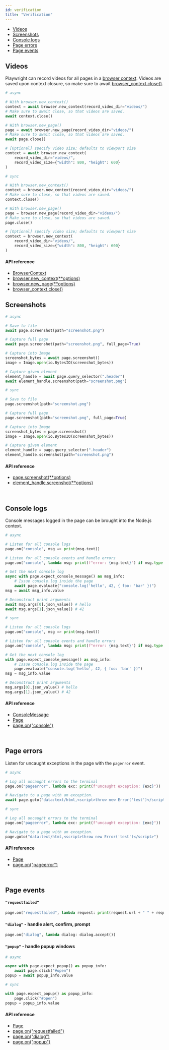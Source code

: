 ```yaml
---
id: verification
title: "Verification"
---
```


- [Videos](#videos)
- [Screenshots](#screenshots)
- [Console logs](#console-logs)
- [Page errors](#page-errors)
- [Page events](#page-events)

## Videos

Playwright can record videos for all pages in a [browser context](./core-concepts.md#browser-contexts). Videos are saved upon context closure, so make sure to await [browser_context.close()](./api/class-browsercontext.md#browser_contextclose).

```py
# async

# With browser.new_context()
context = await browser.new_context(record_video_dir="videos/")
# Make sure to await close, so that videos are saved.
await context.close()

# With browser.new_page()
page = await browser.new_page(record_video_dir="videos/")
# Make sure to await close, so that videos are saved.
await page.close()

# [Optional] specify video size; defaults to viewport size
context = await browser.new_context(
    record_video_dir="videos/",
    record_video_size={"width": 800, "height": 600}
)
```

```py
# sync

# With browser.new_context()
context = browser.new_context(record_video_dir="videos/")
# Make sure to close, so that videos are saved.
context.close()

# With browser.new_page()
page = browser.new_page(record_video_dir="videos/")
# Make sure to close, so that videos are saved.
page.close()

# [Optional] specify video size; defaults to viewport size
context = browser.new_context(
    record_video_dir="videos/",
    record_video_size={"width": 800, "height": 600}
)
```

#### API reference
- [BrowserContext]
- [browser.new_context(**options)](./api/class-browser.md#browsernew_contextoptions)
- [browser.new_page(**options)](./api/class-browser.md#browsernew_pageoptions)
- [browser_context.close()](./api/class-browsercontext.md#browser_contextclose)

## Screenshots

```py
# async

# Save to file
await page.screenshot(path="screenshot.png")

# Capture full page
await page.screenshot(path="screenshot.png", full_page=True)

# Capture into Image
screenshot_bytes = await page.screenshot()
image = Image.open(io.BytesIO(screenshot_bytes))

# Capture given element
element_handle = await page.query_selector(".header")
await element_handle.screenshot(path="screenshot.png")
```

```py
# sync

# Save to file
page.screenshot(path="screenshot.png")

# Capture full page
page.screenshot(path="screenshot.png", full_page=True)

# Capture into Image
screenshot_bytes = page.screenshot()
image = Image.open(io.BytesIO(screenshot_bytes))

# Capture given element
element_handle = page.query_selector(".header")
element_handle.screenshot(path="screenshot.png")
```

#### API reference
- [page.screenshot(**options)](./api/class-page.md#pagescreenshotoptions)
- [element_handle.screenshot(**options)](./api/class-elementhandle.md#element_handlescreenshotoptions)

<br/>

## Console logs

Console messages logged in the page can be brought into the Node.js context.

```py
# async

# Listen for all console logs
page.on("console", msg => print(msg.text))

# Listen for all console events and handle errors
page.on("console", lambda msg: print(f"error: {msg.text}") if msg.type == "error" else None)

# Get the next console log
async with page.expect_console_message() as msg_info:
    # Issue console.log inside the page
    await page.evaluate("console.log('hello', 42, { foo: 'bar' })")
msg = await msg_info.value

# Deconstruct print arguments
await msg.args[0].json_value() # hello
await msg.args[1].json_value() # 42
```

```py
# sync

# Listen for all console logs
page.on("console", msg => print(msg.text))

# Listen for all console events and handle errors
page.on("console", lambda msg: print(f"error: {msg.text}") if msg.type == "error" else None)

# Get the next console log
with page.expect_console_message() as msg_info:
    # Issue console.log inside the page
    page.evaluate("console.log('hello', 42, { foo: 'bar' })")
msg = msg_info.value

# Deconstruct print arguments
msg.args[0].json_value() # hello
msg.args[1].json_value() # 42
```

#### API reference
- [ConsoleMessage]
- [Page]
- [page.on("console")](./api/class-page.md#pageonconsole)

<br/>

## Page errors

Listen for uncaught exceptions in the page with the `pagerror` event.

```py
# async

# Log all uncaught errors to the terminal
page.on("pageerror", lambda exc: print(f"uncaught exception: {exc}"))

# Navigate to a page with an exception.
await page.goto("data:text/html,<script>throw new Error('test')</script>")
```

```py
# sync

# Log all uncaught errors to the terminal
page.on("pageerror", lambda exc: print(f"uncaught exception: {exc}"))

# Navigate to a page with an exception.
page.goto("data:text/html,<script>throw new Error('test')</script>")
```

#### API reference
- [Page]
- [page.on("pageerror")](./api/class-page.md#pageonpageerror)

<br/>

## Page events

#### `"requestfailed"`

```py
page.on("requestfailed", lambda request: print(request.url + " " + request.failure.error_text))
```

#### `"dialog"` - handle alert, confirm, prompt

```py
page.on("dialog", lambda dialog: dialog.accept())
```

#### `"popup"` - handle popup windows

```py
# async

async with page.expect_popup() as popup_info:
    await page.click("#open")
popup = await popup_info.value
```

```py
# sync

with page.expect_popup() as popup_info:
    page.click("#open")
popup = popup_info.value
```

#### API reference
- [Page]
- [page.on("requestfailed")](./api/class-page.md#pageonrequestfailed)
- [page.on("dialog")](./api/class-page.md#pageondialog)
- [page.on("popup")](./api/class-page.md#pageonpopup)

[Accessibility]: ./api/class-accessibility.md "Accessibility"
[Browser]: ./api/class-browser.md "Browser"
[BrowserContext]: ./api/class-browsercontext.md "BrowserContext"
[BrowserType]: ./api/class-browsertype.md "BrowserType"
[CDPSession]: ./api/class-cdpsession.md "CDPSession"
[ChromiumBrowserContext]: ./api/class-chromiumbrowsercontext.md "ChromiumBrowserContext"
[ConsoleMessage]: ./api/class-consolemessage.md "ConsoleMessage"
[Dialog]: ./api/class-dialog.md "Dialog"
[Download]: ./api/class-download.md "Download"
[ElementHandle]: ./api/class-elementhandle.md "ElementHandle"
[FileChooser]: ./api/class-filechooser.md "FileChooser"
[Frame]: ./api/class-frame.md "Frame"
[JSHandle]: ./api/class-jshandle.md "JSHandle"
[Keyboard]: ./api/class-keyboard.md "Keyboard"
[Mouse]: ./api/class-mouse.md "Mouse"
[Page]: ./api/class-page.md "Page"
[Playwright]: ./api/class-playwright.md "Playwright"
[Request]: ./api/class-request.md "Request"
[Response]: ./api/class-response.md "Response"
[Route]: ./api/class-route.md "Route"
[Selectors]: ./api/class-selectors.md "Selectors"
[TimeoutError]: ./api/class-timeouterror.md "TimeoutError"
[Touchscreen]: ./api/class-touchscreen.md "Touchscreen"
[Video]: ./api/class-video.md "Video"
[WebSocket]: ./api/class-websocket.md "WebSocket"
[Worker]: ./api/class-worker.md "Worker"
[Element]: https://developer.mozilla.org/en-US/docs/Web/API/element "Element"
[Evaluation Argument]: ./core-concepts.md#evaluationargument "Evaluation Argument"
[Promise]: https://developer.mozilla.org/en-US/docs/Web/JavaScript/Reference/Global_Objects/Promise "Promise"
[iterator]: https://developer.mozilla.org/en-US/docs/Web/JavaScript/Reference/Iteration_protocols "Iterator"
[origin]: https://developer.mozilla.org/en-US/docs/Glossary/Origin "Origin"
[selector]: https://developer.mozilla.org/en-US/docs/Web/CSS/CSS_Selectors "selector"
[Serializable]: https://developer.mozilla.org/en-US/docs/Web/JavaScript/Reference/Global_Objects/JSON/stringify#Description "Serializable"
[UIEvent.detail]: https://developer.mozilla.org/en-US/docs/Web/API/UIEvent/detail "UIEvent.detail"
[UnixTime]: https://en.wikipedia.org/wiki/Unix_time "Unix Time"
[xpath]: https://developer.mozilla.org/en-US/docs/Web/XPath "xpath"

[Any]: https://docs.python.org/3/library/typing.html#typing.Any "Any"
[bool]: https://docs.python.org/3/library/stdtypes.html "bool"
[Callable]: https://docs.python.org/3/library/typing.html#typing.Callable "Callable"
[EventContextManager]: https://docs.python.org/3/reference/datamodel.html#context-managers "Event context manager"
[EventEmitter]: https://pyee.readthedocs.io/en/latest/#pyee.BaseEventEmitter "EventEmitter"
[Dict]: https://docs.python.org/3/library/typing.html#typing.Dict "Dict"
[float]: https://docs.python.org/3/library/stdtypes.html#numeric-types-int-float-complex "float"
[int]: https://docs.python.org/3/library/stdtypes.html#numeric-types-int-float-complex "int"
[List]: https://docs.python.org/3/library/typing.html#typing.List "List"
[NoneType]: https://docs.python.org/3/library/constants.html#None "None"
[Pattern]: https://docs.python.org/3/library/re.html "Pattern"
[URL]: https://en.wikipedia.org/wiki/URL "URL"
[pathlib.Path]: https://realpython.com/python-pathlib/ "pathlib.Path"
[str]: https://docs.python.org/3/library/stdtypes.html#text-sequence-type-str "str"
[Union]: https://docs.python.org/3/library/typing.html#typing.Union "Union"